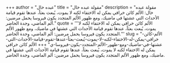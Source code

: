+++
author = "عبده خال"
title = "مقولة عبده خال"
description = "مقولة عبده خال: الألم كائن خرافي يمكن له الاختفاء لكنه لا يموت، يُبعث بعثاً، عندها تقوم قيامة الأحداث التي عشتها في ماضيك، ومع ظهور الألم المتجدد يكون فيروسا يحمل مرضين: ألم الماضي، وجدة الحاضر."
quote = '''الألم كائن خرافي يمكن له الاختفاء لكنه لا يموت، يُبعث بعثاً، عندها تقوم قيامة الأحداث التي عشتها في ماضيك، ومع ظهور الألم المتجدد يكون فيروسا يحمل مرضين: ألم الماضي، وجدة الحاضر.'''
slug = "الألم-كائن-خرافي-يمكن-له-الاختفاء-لكنه-لا-يموت-يُبعث-بعثاً-عندها-تقوم-قيامة-الأحداث-التي-عشتها-في-ماضيك-ومع-ظهور-الألم-المتجدد-يكون-فيروسا-ي"
+++
الألم كائن خرافي يمكن له الاختفاء لكنه لا يموت، يُبعث بعثاً، عندها تقوم قيامة الأحداث التي عشتها في ماضيك، ومع ظهور الألم المتجدد يكون فيروسا يحمل مرضين: ألم الماضي، وجدة الحاضر.

